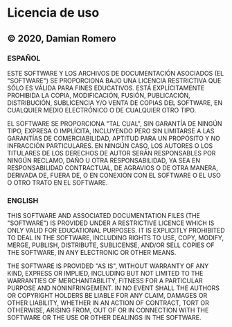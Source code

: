 # Licencia de uso

## © 2020, Damian Romero

### ESPAÑOL

ESTE SOFTWARE Y LOS ARCHIVOS DE DOCUMENTACIÓN ASOCIADOS (EL "SOFTWARE") SE PROPORCIONA BAJO UNA LICENCIA RESTRICTIVA QUE SÓLO ES VÁLIDA PARA FINES EDUCATIVOS. ESTÁ EXPLÍCITAMENTE PROHIBIDA LA COPIA, MODIFICACIÓN, FUSIÓN, PUBLICACIÓN, DISTRIBUCIÓN, SUBLICENCIA Y/O VENTA DE COPIAS DEL SOFTWARE, EN CUALQUIER MEDIO ELECTRÓNICO O DE CUALQUIER OTRO TIPO.

EL SOFTWARE SE PROPORCIONA "TAL CUAL", SIN GARANTÍA DE NINGÚN TIPO, EXPRESA O IMPLÍCITA, INCLUYENDO PERO SIN LIMITARSE A LAS GARANTÍAS DE COMERCIABILIDAD, APTITUD PARA UN PROPÓSITO Y NO INFRACCIÓN PARTICULARES. EN NINGÚN CASO, LOS AUTORES O LOS TITULARES DE LOS DERECHOS DE AUTOR SERÁN RESPONSABLES POR NINGÚN RECLAMO, DAÑO U OTRA RESPONSABILIDAD, YA SEA EN RESPONSABILIDAD CONTRACTUAL, DE AGRAVIOS O DE OTRA MANERA, DERIVADA DE, FUERA DE, O EN CONEXIÓN CON EL SOFTWARE O EL USO O OTRO TRATO EN EL SOFTWARE.


### ENGLISH

THIS SOFTWARE AND ASSOCIATED DOCUMENTATION FILES (THE "SOFTWARE") IS PROVIDED UNDER A  RESTRICTIVE LICENCE WHICH IS ONLY VALID FOR EDUCATIONAL PURPOSES. IT IS EXPLICITLY PROHIBITED TO DEAL IN THE SOFTWARE, INCLUDING  RIGHTS TO USE, COPY, MODIFY, MERGE, PUBLISH, DISTRIBUTE, SUBLICENSE, AND/OR SELL COPIES OF THE SOFTWARE, IN ANY ELECTRONIC OR OTHER MEANS.

THE SOFTWARE IS PROVIDED "AS IS", WITHOUT WARRANTY OF ANY KIND, EXPRESS OR IMPLIED, INCLUDING BUT NOT LIMITED TO THE WARRANTIES OF MERCHANTABILITY, FITNESS FOR A PARTICULAR PURPOSE AND NONINFRINGEMENT. IN NO EVENT SHALL THE AUTHORS OR COPYRIGHT HOLDERS BE LIABLE FOR ANY CLAIM, DAMAGES OR OTHER LIABILITY, WHETHER IN AN ACTION OF CONTRACT, TORT OR OTHERWISE, ARISING FROM, OUT OF OR IN CONNECTION WITH THE SOFTWARE OR THE USE OR OTHER DEALINGS IN THE SOFTWARE.
